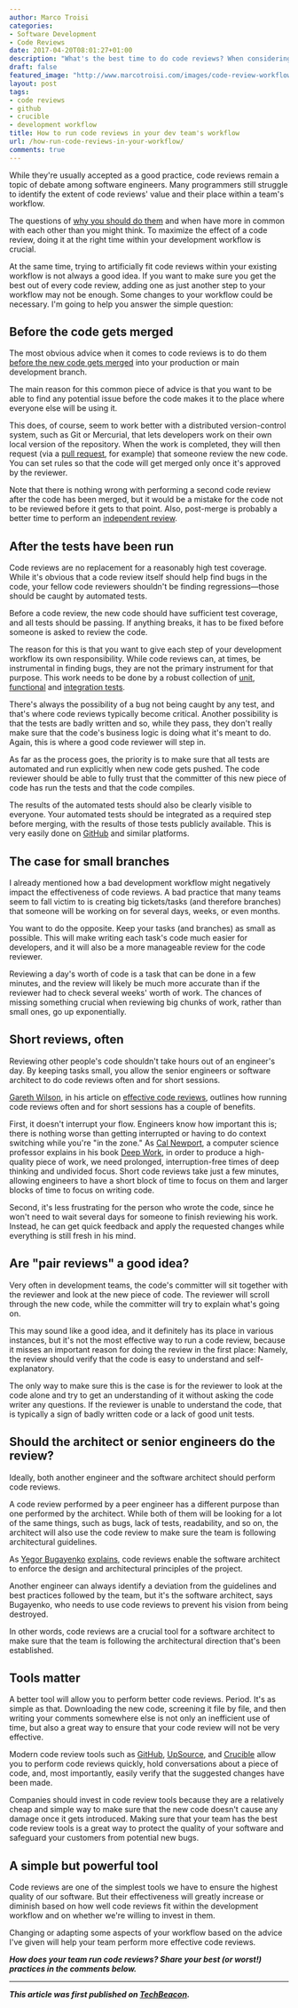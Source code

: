 ```yaml
---
author: Marco Troisi
categories:
- Software Development
- Code Reviews
date: 2017-04-20T08:01:27+01:00
description: "What's the best time to do code reviews? When considering your development or DevOps workflow."
draft: false
featured_image: "http://www.marcotroisi.com/images/code-review-workflow.jpg"
layout: post
tags:
- code reviews
- github
- crucible
- development workflow
title: How to run code reviews in your dev team's workflow
url: /how-run-code-reviews-in-your-workflow/
comments: true
---
```


While they're usually accepted as a good practice, code reviews remain a topic of debate among software engineers. Many programmers still struggle to identify the extent of code reviews' value and their place within a team's workflow.

The questions of [why you should do them](http://marcotroisi.com/the-ethics-of-code-reviews/) and when have more in common with each other than you might think. To maximize the effect of a code review, doing it at the right time within your development workflow is crucial.

At the same time, trying to artificially fit code reviews within your existing workflow is not always a good idea. If you want to make sure you get the best out of every code review, adding one as just another step to your workflow may not be enough. Some changes to your workflow could be necessary. I'm going to help you answer the simple question:

## Before the code gets merged

The most obvious advice when it comes to code reviews is to do them [before the new code gets merged](http://softwareengineering.stackexchange.com/a/121665) into your production or main development branch.

The main reason for this common piece of advice is that you want to be able to find any potential issue before the code makes it to the place where everyone else will be using it.

This does, of course, seem to work better with a distributed version-control system, such as Git or Mercurial, that lets developers work on their own local version of the repository. When the work is completed, they will then request (via a [pull request](https://help.github.com/articles/about-pull-requests/), for example) that someone review the new code. You can set rules so that the code will get merged only once it's approved by the reviewer.

Note that there is nothing wrong with performing a second code review after the code has been merged, but it would be a mistake for the code not to be reviewed before it gets to that point. Also, post-merge is probably a better time to perform an [independent review](http://www.yegor256.com/2014/12/18/independent-technical-reviews.html).

## After the tests have been run

Code reviews are no replacement for a reasonably high test coverage. While it's obvious that a code review itself should help find bugs in the code, your fellow code reviewers shouldn't be finding regressions—those should be caught by automated tests.

Before a code review, the new code should have sufficient test coverage, and all tests should be passing. If anything breaks, it has to be fixed before someone is asked to review the code.

The reason for this is that you want to give each step of your development workflow its own responsibility. While code reviews can, at times, be instrumental in finding bugs, they are not the primary instrument for that purpose. This work needs to be done by a robust collection of [unit](https://en.wikipedia.org/wiki/Unit_testing), [functional](https://en.wikipedia.org/wiki/Functional_testing) and [integration tests](https://en.wikipedia.org/wiki/Integration_testing).

There's always the possibility of a bug not being caught by any test, and that's where code reviews typically become critical. Another possibility is that the tests are badly written and so, while they pass, they don't really make sure that the code's business logic is doing what it's meant to do. Again, this is where a good code reviewer will step in.

As far as the process goes, the priority is to make sure that all tests are automated and run explicitly when new code gets pushed. The code reviewer should be able to fully trust that the committer of this new piece of code has run the tests and that the code compiles.

The results of the automated tests should also be clearly visible to everyone. Your automated tests should be integrated as a required step before merging, with the results of those tests publicly available. This is very easily done on [GitHub](https://help.github.com/articles/enabling-required-status-checks/) and similar platforms.

## The case for small branches

I already mentioned how a bad development workflow might negatively impact the effectiveness of code reviews. A bad practice that many teams seem to fall victim to is creating big tickets/tasks (and therefore branches) that someone will be working on for several days, weeks, or even months.

You want to do the opposite. Keep your tasks (and branches) as small as possible. This will make writing each task's code much easier for developers, and it will also be a more manageable review for the code reviewer.

Reviewing a day's worth of code is a task that can be done in a few minutes, and the review will likely be much more accurate than if the reviewer had to check several weeks' worth of work. The chances of missing something crucial when reviewing big chunks of work, rather than small ones, go up exponentially.

## Short reviews, often

Reviewing other people's code shouldn't take hours out of an engineer's day. By keeping tasks small, you allow the senior engineers or software architect to do code reviews often and for short sessions.

[Gareth Wilson](https://twitter.com/_gw?lang=en), in his article on [effective code reviews](https://blog.fogcreek.com/effective-code-reviews-9-tips-from-a-converted-skeptic/), outlines how running code reviews often and for short sessions has a couple of benefits.

First, it doesn't interrupt your flow. Engineers know how important this is; there is nothing worse than getting interrupted or having to do context switching while you're "in the zone." As [Cal Newport](http://calnewport.com/blog/), a computer science professor explains in his book [Deep Work](https://www.amazon.com/Deep-Work-Focused-Success-Distracted-ebook/dp/B013UWFM52/ref=sr_1_1?ie=UTF8&qid=1488218902&sr=8-1&keywords=deep+work), in order to produce a high-quality piece of work, we need prolonged, interruption-free times of deep thinking and undivided focus. Short code reviews take just a few minutes, allowing engineers to have a short block of time to focus on them and larger blocks of time to focus on writing code.

Second, it's less frustrating for the person who wrote the code, since he won't need to wait several days for someone to finish reviewing his work. Instead, he can get quick feedback and apply the requested changes while everything is still fresh in his mind.

## Are "pair reviews" a good idea?

Very often in development teams, the code's committer will sit together with the reviewer and look at the new piece of code. The reviewer will scroll through the new code, while the committer will try to explain what's going on.

This may sound like a good idea, and it definitely has its place in various instances, but it's not the most effective way to run a code review, because it misses an important reason for doing the review in the first place: Namely, the review should verify that the code is easy to understand and self-explanatory.

The only way to make sure this is the case is for the reviewer to look at the code alone and try to get an understanding of it without asking the code writer any questions. If the reviewer is unable to understand the code, that is typically a sign of badly written code or a lack of good unit tests.

## Should the architect or senior engineers do the review?

Ideally, both another engineer and the software architect should perform code reviews.

A code review performed by a peer engineer has a different purpose than one performed by the architect. While both of them will be looking for a lot of the same things, such as bugs, lack of tests, readability, and so on, the architect will also use the code review to make sure the team is following architectural guidelines.

As [Yegor Bugayenko](http://www.yegor256.com/) [explains](http://www.yegor256.com/2015/05/13/two-instruments-of-software-architect.html#reviews), code reviews enable the software architect to enforce the design and architectural principles of the project.

Another engineer can always identify a deviation from the guidelines and best practices followed by the team, but it's the software architect, says Bugayenko, who needs to use code reviews to prevent his vision from being destroyed.

In other words, code reviews are a crucial tool for a software architect to make sure that the team is following the architectural direction that's been established.

## Tools matter

A better tool will allow you to perform better code reviews. Period. It's as simple as that. Downloading the new code, screening it file by file, and then writing your comments somewhere else is not only an inefficient use of time, but also a great way to ensure that your code review will not be very effective.

Modern code review tools such as [GitHub](http://marcotroisi.com/right-tools-for-programming/#code-review), [UpSource](https://www.jetbrains.com/upsource/), and [Crucible](https://www.atlassian.com/software/crucible) allow you to perform code reviews quickly, hold conversations about a piece of code, and, most importantly, easily verify that the suggested changes have been made.

Companies should invest in code review tools because they are a relatively cheap and simple way to make sure that the new code doesn't cause any damage once it gets introduced. Making sure that your team has the best code review tools is a great way to protect the quality of your software and safeguard your customers from potential new bugs.

## A simple but powerful tool

Code reviews are one of the simplest tools we have to ensure the highest quality of our software. But their effectiveness will greatly increase or diminish based on how well code reviews fit within the development workflow and on whether we're willing to invest in them.

Changing or adapting some aspects of your workflow based on the advice I've given will help your team perform more effective code reviews. 

***How does your team run code reviews? Share your best (or worst!) practices in the comments below.***

*** 

***This article was first published on [TechBeacon](https://techbeacon.com/how-run-code-reviews-your-dev-teams-workflow).***
